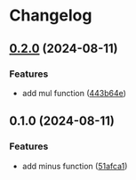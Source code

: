 # Changelog

## [0.2.0](https://github.com/tkrs/rust-release-test/compare/v0.1.0...v0.2.0) (2024-08-11)


### Features

* add mul function ([443b64e](https://github.com/tkrs/rust-release-test/commit/443b64efae355be3e4daf5b855b012319b7063a2))

## 0.1.0 (2024-08-11)


### Features

* add minus function ([51afca1](https://github.com/tkrs/rust-release-test/commit/51afca1148e0ea8d415b51d70184afd84ed124eb))
